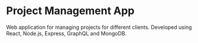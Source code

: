 # Project Management App

Web application for managing projects for different clients. Developed using React, Node.js, Express, GraphQL and MongoDB.
